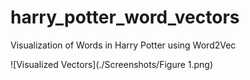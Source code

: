 # harry_potter_word_vectors
Visualization of Words in Harry Potter using Word2Vec

![Visualized Vectors](./Screenshots/Figure 1.png)
